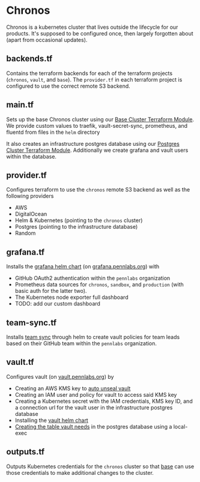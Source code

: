 # Chronos

Chronos is a kubernetes cluster that lives outside the lifecycle for our products. It's supposed to be configured once, then largely forgotten about (apart from occasional updates).

## backends.tf

Contains the terraform backends for each of the terraform projects (`chronos`, `vault`, and `base`). The `provider.tf` in each terraform project is configured to use the correct remote S3 backend.

## main.tf

Sets up the base Chronos cluster using our [Base Cluster Terraform Module](../modules/base_cluster). We provide custom values to traefik, vault-secret-sync, prometheus, and fluentd from files in the `helm` directory

It also creates an infrastructure postgres database using our [Postgres Cluster Terraform Module](../modules/postgres_cluster). Additionally we create grafana and vault users within the database.

## provider.tf

Configures terraform to use the `chronos` remote S3 backend as well as the following providers

* AWS
* DigitalOcean
* Helm & Kubernetes (pointing to the `chronos` cluster)
* Postgres (pointing to the infrastructure database)
* Random

## grafana.tf

Installs the [grafana helm chart](https://github.com/helm/charts/tree/master/stable/grafana) (on [grafana.pennlabs.org](https://grafana.pennlabs.org)) with

* GitHub OAuth2 authentication within the `pennlabs` organization
* Prometheus data sources for `chronos`, `sandbox`, and `production` (with basic auth for the latter two).
* The Kubernetes node exporter full dashboard
* TODO: add our custom dashboard

## team-sync.tf

Installs [team sync](github.com/pennlabs/docker-team-sync/) through helm to create vault policies for team leads based on their GitHub team within the `pennlabs` organization.

## vault.tf

Configures vault (on [vault.pennlabs.org](https://vault.pennlabs.org)) by

* Creating an AWS KMS key to [auto unseal vault](https://www.vaultproject.io/docs/configuration/seal/awskms.html)
* Creating an IAM user and policy for vault to access said KMS key
* Creating a Kubernetes secret with the IAM credentials, KMS key ID, and a connection url for the vault user in the infrastructure postgres database
* Installing the [vault helm chart](https://github.com/hashicorp/vault-helm)
* [Creating the table vault needs](https://www.vaultproject.io/docs/configuration/storage/postgresql) in the postgres database using a local-exec

## outputs.tf

Outputs Kubernetes credentials for the `chronos` cluster so that [base](../base) can use those credentials to make additional changes to the cluster.
